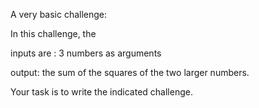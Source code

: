 A very basic challenge:

In this challenge, the

inputs are : 3 numbers as arguments

output: the sum of the squares of the two larger numbers.

Your task is to write the indicated challenge.